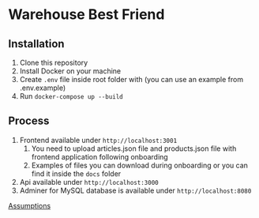 # Warehouse Best Friend 
## Installation
1. Clone this repository
2. Install Docker on your machine
3. Create `.env` file inside root folder with (you can use an example from .env.example)
4. Run `docker-compose up --build`

## Process
1. Frontend available under `http://localhost:3001`
   1. You need to upload articles.json file and products.json file with frontend application following onboarding
   2. Examples of files you can download during onboarding or you can find it inside the `docs` folder
2. Api available under `http://localhost:3000`
3. Adminer for MySQL database is available under `http://localhost:8080`

[Assumptions](docs/Assumption.md)

